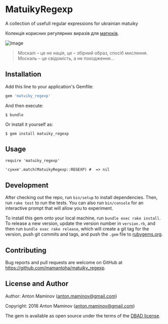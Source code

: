# MatuikyRegexp

A collection of usefull regular expressions for ukrainian matuiky

Колекція корисних регулярних виразів для [матюків](https://uk.wikipedia.org/wiki/Ненормативна_лексика).

![Image](https://raw.github.com/mamantoha/matuiky_regexp/master/image.png)

>  Москалі – це не нація, це – збірний образ, спосіб мислення. Москаль – це свідомість, а не походження...


## Installation

Add this line to your application's Gemfile:

```ruby
gem 'matuiky_regexp'
```

And then execute:

```
$ bundle
```

Or install it yourself as:

```
$ gem install matuiky_regexp
```

## Usage

```
require 'matuiky_regexp'

'сукня'.match(MatuikyRegexp::REGEXP) #  => nil
```

## Development

After checking out the repo, run `bin/setup` to install dependencies. Then, run `rake test` to run the tests. You can also run `bin/console` for an interactive prompt that will allow you to experiment.

To install this gem onto your local machine, run `bundle exec rake install`. To release a new version, update the version number in `version.rb`, and then run `bundle exec rake release`, which will create a git tag for the version, push git commits and tags, and push the `.gem` file to [rubygems.org](https://rubygems.org).

## Contributing

Bug reports and pull requests are welcome on GitHub at https://github.com/mamantoha/matuiky_regexp.


## License and Author

Author: Anton Maminov (anton.maminov@gmail.com)

Copyright: 2016 Anton Maminov (anton.maminov@gmail.com)

The gem is available as open source under the terms of the [DBAD license](https://github.com/philsturgeon/dbad/blob/master/LICENSE.md).


